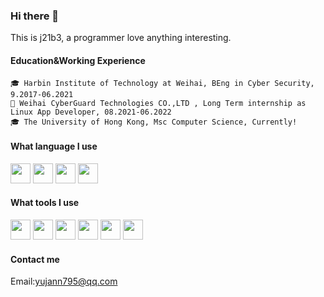 ### Hi there 👋
This is j21b3, a programmer love anything interesting.

#### Education&Working Experience
    🎓 Harbin Institute of Technology at Weihai, BEng in Cyber Security, 9.2017-06.2021
    💼 Weihai CyberGuard Technologies CO.,LTD , Long Term internship as Linux App Developer, 08.2021-06.2022
    🎓 The University of Hong Kong, Msc Computer Science, Currently!

#### What language I use
<img height="32" width="32" src="https://simpleicons.org/icons/go.svg"/> <img height="32" width="32" src="https://simpleicons.org/icons/python.svg"/>  <img height="32" width="32" src="https://simpleicons.org/icons/c.svg"/>  <img height="32" width="32" src="https://simpleicons.org/icons/cplusplus.svg"/>

#### What tools I use
<img height="32" width="32" src="https://simpleicons.org/icons/visualstudiocode.svg"/>  <img height="32" width="32" src="https://simpleicons.org/icons/pycharm.svg"/> <img height="32" width="32" src="https://simpleicons.org/icons/clion.svg"/> <img height="32" width="32" src="https://simpleicons.org/icons/git.svg"/> <img height="32" width="32" src="https://simpleicons.org/icons/mongodb.svg"/> <img height="32" width="32" src="https://simpleicons.org/icons/mysql.svg"/>

#### Contact me
  Email:yujann795@qq.com


<!--
**j21b3/j21b3** is a ✨ _special_ ✨ repository because its `README.md` (this file) appears on your GitHub profile.

Here are some ideas to get you started:

- 🔭 I’m currently working on ...
- 🌱 I’m currently learning ...
- 👯 I’m looking to collaborate on ...
- 🤔 I’m looking for help with ...
- 💬 Ask me about ...
- 📫 How to reach me: ...
- 😄 Pronouns: ...
- ⚡ Fun fact: ...
-->
